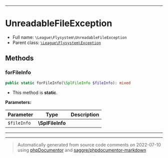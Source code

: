 ***

# UnreadableFileException





* Full name: `\League\Flysystem\UnreadableFileException`
* Parent class: [`\League\Flysystem\Exception`](./Exception.md)




## Methods


### forFileInfo



```php
public static forFileInfo(\SplFileInfo $fileInfo): mixed
```



* This method is **static**.




**Parameters:**

| Parameter | Type | Description |
|-----------|------|-------------|
| `$fileInfo` | **\SplFileInfo** |  |




***


***
> Automatically generated from source code comments on 2022-07-10 using [phpDocumentor](http://www.phpdoc.org/) and [saggre/phpdocumentor-markdown](https://github.com/Saggre/phpDocumentor-markdown)
